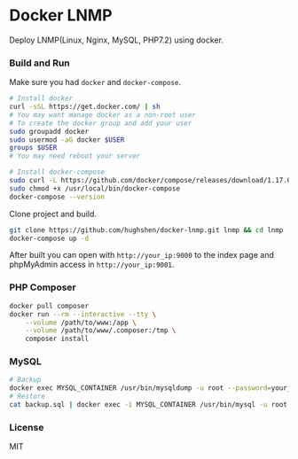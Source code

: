 # Docker LNMP

Deploy LNMP(Linux, Nginx, MySQL, PHP7.2) using docker.

### Build and Run

Make sure you had `docker` and `docker-compose`.

```bash
# Install docker
curl -sSL https://get.docker.com/ | sh
# You may want manage docker as a non-root user
# To create the docker group and add your user
sudo groupadd docker
sudo usermod -aG docker $USER
groups $USER
# You may need reboot your server

# Install docker-compose
sudo curl -L https://github.com/docker/compose/releases/download/1.17.0/docker-compose-`uname -s`-`uname -m` -o /usr/local/bin/docker-compose
sudo chmod +x /usr/local/bin/docker-compose
docker-compose --version
```

Clone project and build.

```bash
git clone https://github.com/hughshen/docker-lnmp.git lnmp && cd lnmp
docker-compose up -d
```

After built you can open with `http://your_ip:9000` to the index page and phpMyAdmin access in `http://your_ip:9001`.

### PHP Composer

```bash
docker pull composer
docker run --rm --interactive --tty \
    --volume /path/to/www:/app \
    --volume /path/to/www/.composer:/tmp \
    composer install
```

### MySQL

```bash
# Backup
docker exec MYSQL_CONTAINER /usr/bin/mysqldump -u root --password=your_password DATABASE > backup.sql
# Restore
cat backup.sql | docker exec -i MYSQL_CONTAINER /usr/bin/mysql -u root --password=your_password DATABASE
```

### License

MIT
